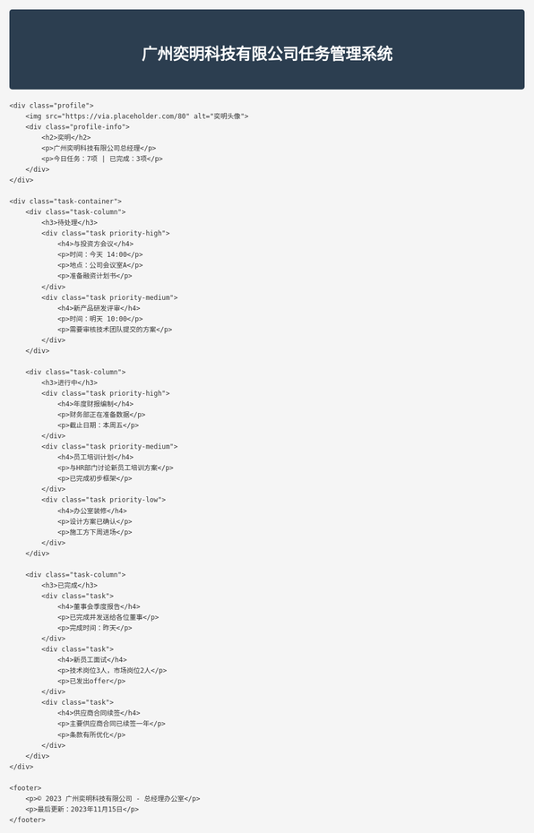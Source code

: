 <!DOCTYPE html>
<html lang="zh-CN">
<head>
    <meta charset="UTF-8">
    <meta name="viewport" content="width=device-width, initial-scale=1.0">
    <title>奕明任务管理系统</title>
    <style>
        body {
            font-family: 'Microsoft YaHei', sans-serif;
            line-height: 1.6;
            max-width: 1000px;
            margin: 0 auto;
            padding: 20px;
            color: #333;
            background-color: #f5f5f5;
        }
        header {
            background-color: #2c3e50;
            color: white;
            padding: 20px;
            border-radius: 5px;
            margin-bottom: 20px;
            text-align: center;
        }
        .profile {
            display: flex;
            align-items: center;
            margin-bottom: 20px;
        }
        .profile img {
            width: 80px;
            height: 80px;
            border-radius: 50%;
            margin-right: 20px;
            border: 3px solid #3498db;
        }
        .profile-info h2 {
            margin: 0;
            color: #3498db;
        }
        .profile-info p {
            margin: 5px 0;
            color: #7f8c8d;
        }
        .task-container {
            display: flex;
            gap: 20px;
        }
        .task-column {
            flex: 1;
            background-color: white;
            border-radius: 5px;
            padding: 15px;
            box-shadow: 0 2px 5px rgba(0,0,0,0.1);
        }
        .task-column h3 {
            border-bottom: 2px solid #3498db;
            padding-bottom: 10px;
            color: #2c3e50;
        }
        .task {
            background-color: #f9f9f9;
            padding: 10px;
            margin-bottom: 10px;
            border-left: 4px solid #3498db;
            border-radius: 3px;
        }
        .task h4 {
            margin: 0 0 5px 0;
            color: #2c3e50;
        }
        .task p {
            margin: 5px 0;
            color: #7f8c8d;
            font-size: 14px;
        }
        .priority-high {
            border-left-color: #e74c3c;
        }
        .priority-medium {
            border-left-color: #f39c12;
        }
        .priority-low {
            border-left-color: #2ecc71;
        }
        footer {
            text-align: center;
            margin-top: 20px;
            padding: 10px;
            color: #7f8c8d;
            font-size: 12px;
        }
    </style>
</head>
<body>
    <header>
        <h1>广州奕明科技有限公司任务管理系统</h1>
    </header>

    <div class="profile">
        <img src="https://via.placeholder.com/80" alt="奕明头像">
        <div class="profile-info">
            <h2>奕明</h2>
            <p>广州奕明科技有限公司总经理</p>
            <p>今日任务：7项 | 已完成：3项</p>
        </div>
    </div>

    <div class="task-container">
        <div class="task-column">
            <h3>待处理</h3>
            <div class="task priority-high">
                <h4>与投资方会议</h4>
                <p>时间：今天 14:00</p>
                <p>地点：公司会议室A</p>
                <p>准备融资计划书</p>
            </div>
            <div class="task priority-medium">
                <h4>新产品研发评审</h4>
                <p>时间：明天 10:00</p>
                <p>需要审核技术团队提交的方案</p>
            </div>
        </div>

        <div class="task-column">
            <h3>进行中</h3>
            <div class="task priority-high">
                <h4>年度财报编制</h4>
                <p>财务部正在准备数据</p>
                <p>截止日期：本周五</p>
            </div>
            <div class="task priority-medium">
                <h4>员工培训计划</h4>
                <p>与HR部门讨论新员工培训方案</p>
                <p>已完成初步框架</p>
            </div>
            <div class="task priority-low">
                <h4>办公室装修</h4>
                <p>设计方案已确认</p>
                <p>施工方下周进场</p>
            </div>
        </div>

        <div class="task-column">
            <h3>已完成</h3>
            <div class="task">
                <h4>董事会季度报告</h4>
                <p>已完成并发送给各位董事</p>
                <p>完成时间：昨天</p>
            </div>
            <div class="task">
                <h4>新员工面试</h4>
                <p>技术岗位3人，市场岗位2人</p>
                <p>已发出offer</p>
            </div>
            <div class="task">
                <h4>供应商合同续签</h4>
                <p>主要供应商合同已续签一年</p>
                <p>条款有所优化</p>
            </div>
        </div>
    </div>

    <footer>
        <p>© 2023 广州奕明科技有限公司 - 总经理办公室</p>
        <p>最后更新：2023年11月15日</p>
    </footer>
</body>
</html>
